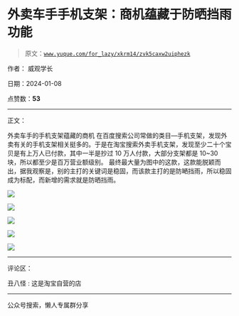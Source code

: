 # 外卖车手手机支架：商机蕴藏于防晒挡雨功能

> 原文：[`www.yuque.com/for_lazy/xkrm14/zvk5caxw2uiphezk`](https://www.yuque.com/for_lazy/xkrm14/zvk5caxw2uiphezk)

作者： 威观学长

日期：2024-01-08

点赞数：**53**

* * *

正文：

外卖车手的手机支架蕴藏的商机
在百度搜索公司常做的类目—手机支架，发现外卖有关的手机支架相关挺多的。于是在淘宝搜索外卖手机支架，发现至少二十个宝贝是有上万人已付款，其中一半是抄过 10 万人付款，大部分支架都是 10~30 块，所以都至少是百万营业额级别。
最终最大量为图中的这款，这款能脱颖而出，据我观察是，别的主打的关键词是稳固，而该款主打的是防嗮挡雨，所以稳固成为标配，而新增的需求就是防晒挡雨。

![](img/99591f56e65f98ab591568cef14f2856.png)

![](img/4b95ade860da591081e51ea18b0b8d1b.png)

![](img/67e21207bc5043af34743715b9ce61cf.png)

![](img/c8c65103755c6d9b925aa680accfaaff.png)

![](img/ba9f3acd7b8f80ca434f0edea29c4dad.png)

* * *

评论区：

丑八怪 : 这是淘宝自营的店

* * *

公众号搜索，懒人专属群分享